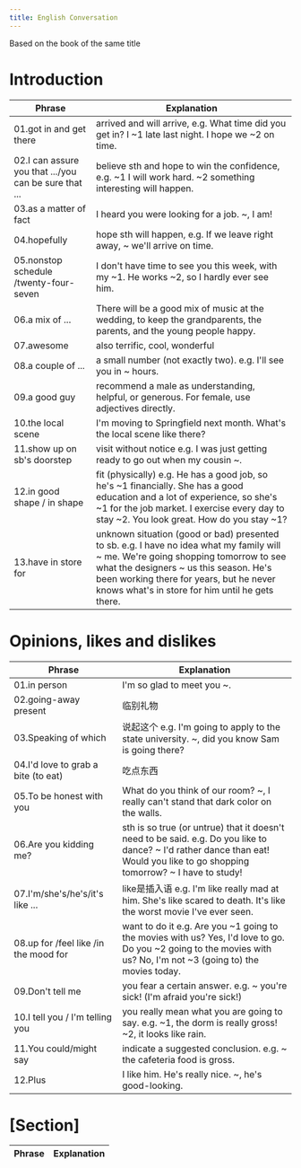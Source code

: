 ```yaml
---
title: English Conversation
---
```


Based on the book of the same title

<!-- more -->

# Introduction
Phrase | Explanation
--- | ---
01.got in and get there | arrived and will arrive, e.g. What time did you get in? I ~1 late last night. I hope we ~2 on time.
02.I can assure you that .../you can be sure that ... | believe sth and hope to win the confidence, e.g. ~1 I will work hard. ~2 something interesting will happen.
03.as a matter of fact | I heard you were looking for a job. ~, I am!
04.hopefully | hope sth will happen, e.g. If we leave right away, ~ we'll arrive on time.
05.nonstop schedule /twenty-four-seven | I don't have time to see you this week, with my ~1. He works ~2, so I hardly ever see him.
06.a mix of ... | There will be a good mix of music at the wedding, to keep the grandparents, the parents, and the young people happy.
07.awesome | also terrific, cool, wonderful
08.a couple of ... | a small number (not exactly two). e.g. I'll see you in ~ hours.
09.a good guy | recommend a male as understanding, helpful, or generous. For female, use adjectives directly.
10.the local scene | I'm moving to Springfield next month. What's the local scene like there?
11.show up on sb's doorstep | visit without notice e.g. I was just getting ready to go out when my cousin ~.
12.in good shape / in shape | fit (physically) e.g. He has a good job, so he's ~1 financially. She has a good education and a lot of experience, so she's ~1 for the job market. I exercise every day to stay ~2. You look great. How do you stay ~1?
13.have in store for | unknown situation (good or bad) presented to sb. e.g. I have no idea what my family will ~ me. We're going shopping tomorrow to see what the designers ~ us this season. He's been working there for years, but he never knows what's in store for him until he gets there.

# Opinions, likes and dislikes
Phrase | Explanation
--- | ---
01.in person | I'm so glad to meet you ~.
02.going-away present | 临别礼物
03.Speaking of which | 说起这个 e.g. I'm going to apply to the state university. ~, did you know Sam is going there?
04.I'd love to grab a bite (to eat) | 吃点东西
05.To be honest with you | What do you think of our room? ~, I really can't stand that dark color on the walls.
06.Are you kidding me? | sth is so true (or untrue) that it doesn't need to be said. e.g. Do you like to dance? ~ I'd rather dance than eat! Would you like to go shopping tomorrow? ~ I have to study!
07.I'm/she's/he's/it's like ... | like是插入语 e.g. I'm like really mad at him. She's like scared to death. It's like the worst movie I've ever seen.
08.up for /feel like /in the mood for | want to do it e.g. Are you ~1 going to the movies with us? Yes, I'd love to go. Do you ~2 going to the movies with us? No, I'm not ~3 (going to) the movies today.
09.Don't tell me | you fear a certain answer. e.g. ~ you're sick! (I'm afraid you're sick!)
10.I tell you / I'm telling you | you really mean what you are going to say. e.g. ~1, the dorm is really gross! ~2, it looks like rain.
11.You could/might say | indicate a suggested conclusion. e.g. ~ the cafeteria food is gross.
12.Plus | I like him. He's really nice. ~, he's good-looking.

# [Section]
Phrase | Explanation
--- | ---
